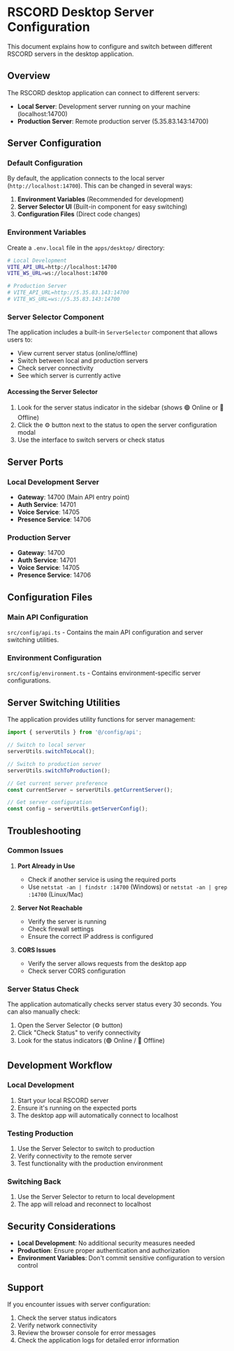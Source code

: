 # RSCORD Desktop Server Configuration

This document explains how to configure and switch between different RSCORD servers in the desktop application.

## Overview

The RSCORD desktop application can connect to different servers:
- **Local Server**: Development server running on your machine (localhost:14700)
- **Production Server**: Remote production server (5.35.83.143:14700)

## Server Configuration

### Default Configuration

By default, the application connects to the local server (`http://localhost:14700`). This can be changed in several ways:

1. **Environment Variables** (Recommended for development)
2. **Server Selector UI** (Built-in component for easy switching)
3. **Configuration Files** (Direct code changes)

### Environment Variables

Create a `.env.local` file in the `apps/desktop/` directory:

```bash
# Local Development
VITE_API_URL=http://localhost:14700
VITE_WS_URL=ws://localhost:14700

# Production Server
# VITE_API_URL=http://5.35.83.143:14700
# VITE_WS_URL=ws://5.35.83.143:14700
```

### Server Selector Component

The application includes a built-in `ServerSelector` component that allows users to:

- View current server status (online/offline)
- Switch between local and production servers
- Check server connectivity
- See which server is currently active

#### Accessing the Server Selector

1. Look for the server status indicator in the sidebar (shows 🟢 Online or 🔴 Offline)
2. Click the ⚙️ button next to the status to open the server configuration modal
3. Use the interface to switch servers or check status

## Server Ports

### Local Development Server
- **Gateway**: 14700 (Main API entry point)
- **Auth Service**: 14701
- **Voice Service**: 14705
- **Presence Service**: 14706

### Production Server
- **Gateway**: 14700
- **Auth Service**: 14701
- **Voice Service**: 14705
- **Presence Service**: 14706

## Configuration Files

### Main API Configuration
`src/config/api.ts` - Contains the main API configuration and server switching utilities.

### Environment Configuration
`src/config/environment.ts` - Contains environment-specific server configurations.

## Server Switching Utilities

The application provides utility functions for server management:

```typescript
import { serverUtils } from '@/config/api';

// Switch to local server
serverUtils.switchToLocal();

// Switch to production server
serverUtils.switchToProduction();

// Get current server preference
const currentServer = serverUtils.getCurrentServer();

// Get server configuration
const config = serverUtils.getServerConfig();
```

## Troubleshooting

### Common Issues

1. **Port Already in Use**
   - Check if another service is using the required ports
   - Use `netstat -an | findstr :14700` (Windows) or `netstat -an | grep :14700` (Linux/Mac)

2. **Server Not Reachable**
   - Verify the server is running
   - Check firewall settings
   - Ensure the correct IP address is configured

3. **CORS Issues**
   - Verify the server allows requests from the desktop app
   - Check server CORS configuration

### Server Status Check

The application automatically checks server status every 30 seconds. You can also manually check:

1. Open the Server Selector (⚙️ button)
2. Click "Check Status" to verify connectivity
3. Look for the status indicators (🟢 Online / 🔴 Offline)

## Development Workflow

### Local Development
1. Start your local RSCORD server
2. Ensure it's running on the expected ports
3. The desktop app will automatically connect to localhost

### Testing Production
1. Use the Server Selector to switch to production
2. Verify connectivity to the remote server
3. Test functionality with the production environment

### Switching Back
1. Use the Server Selector to return to local development
2. The app will reload and reconnect to localhost

## Security Considerations

- **Local Development**: No additional security measures needed
- **Production**: Ensure proper authentication and authorization
- **Environment Variables**: Don't commit sensitive configuration to version control

## Support

If you encounter issues with server configuration:

1. Check the server status indicators
2. Verify network connectivity
3. Review the browser console for error messages
4. Check the application logs for detailed error information
